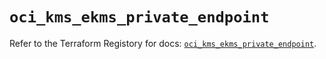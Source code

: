 # `oci_kms_ekms_private_endpoint`

Refer to the Terraform Registory for docs: [`oci_kms_ekms_private_endpoint`](https://registry.terraform.io/providers/oracle/oci/6.18.0/docs/resources/kms_ekms_private_endpoint).
